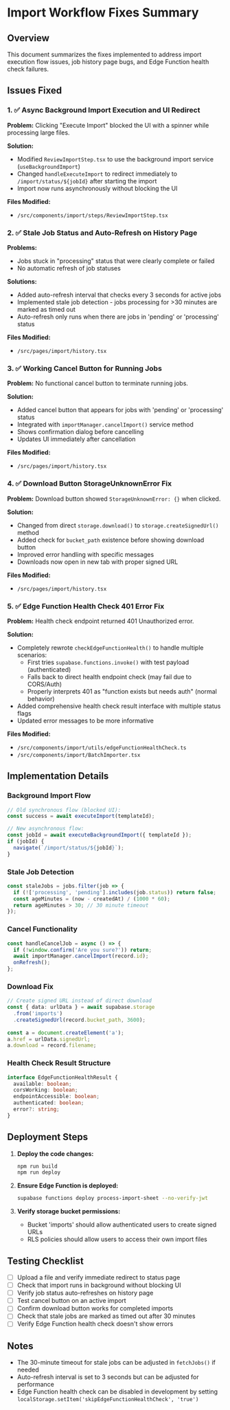 # Import Workflow Fixes Summary

## Overview
This document summarizes the fixes implemented to address import execution flow issues, job history page bugs, and Edge Function health check failures.

## Issues Fixed

### 1. ✅ Async Background Import Execution and UI Redirect
**Problem:** Clicking "Execute Import" blocked the UI with a spinner while processing large files.

**Solution:**
- Modified `ReviewImportStep.tsx` to use the background import service (`useBackgroundImport`)
- Changed `handleExecuteImport` to redirect immediately to `/import/status/${jobId}` after starting the import
- Import now runs asynchronously without blocking the UI

**Files Modified:**
- `/src/components/import/steps/ReviewImportStep.tsx`

### 2. ✅ Stale Job Status and Auto-Refresh on History Page
**Problems:**
- Jobs stuck in "processing" status that were clearly complete or failed
- No automatic refresh of job statuses

**Solutions:**
- Added auto-refresh interval that checks every 3 seconds for active jobs
- Implemented stale job detection - jobs processing for >30 minutes are marked as timed out
- Auto-refresh only runs when there are jobs in 'pending' or 'processing' status

**Files Modified:**
- `/src/pages/import/history.tsx`

### 3. ✅ Working Cancel Button for Running Jobs
**Problem:** No functional cancel button to terminate running jobs.

**Solution:**
- Added cancel button that appears for jobs with 'pending' or 'processing' status
- Integrated with `importManager.cancelImport()` service method
- Shows confirmation dialog before cancelling
- Updates UI immediately after cancellation

**Files Modified:**
- `/src/pages/import/history.tsx`

### 4. ✅ Download Button StorageUnknownError Fix
**Problem:** Download button showed `StorageUnknownError: {}` when clicked.

**Solution:**
- Changed from direct `storage.download()` to `storage.createSignedUrl()` method
- Added check for `bucket_path` existence before showing download button
- Improved error handling with specific messages
- Downloads now open in new tab with proper signed URL

**Files Modified:**
- `/src/pages/import/history.tsx`

### 5. ✅ Edge Function Health Check 401 Error Fix
**Problem:** Health check endpoint returned 401 Unauthorized error.

**Solution:**
- Completely rewrote `checkEdgeFunctionHealth()` to handle multiple scenarios:
  - First tries `supabase.functions.invoke()` with test payload (authenticated)
  - Falls back to direct health endpoint check (may fail due to CORS/Auth)
  - Properly interprets 401 as "function exists but needs auth" (normal behavior)
- Added comprehensive health check result interface with multiple status flags
- Updated error messages to be more informative

**Files Modified:**
- `/src/components/import/utils/edgeFunctionHealthCheck.ts`
- `/src/components/import/BatchImporter.tsx`

## Implementation Details

### Background Import Flow
```typescript
// Old synchronous flow (blocked UI):
const success = await executeImport(templateId);

// New asynchronous flow:
const jobId = await executeBackgroundImport({ templateId });
if (jobId) {
  navigate(`/import/status/${jobId}`);
}
```

### Stale Job Detection
```typescript
const staleJobs = jobs.filter(job => {
  if (!['processing', 'pending'].includes(job.status)) return false;
  const ageMinutes = (now - createdAt) / (1000 * 60);
  return ageMinutes > 30; // 30 minute timeout
});
```

### Cancel Functionality
```typescript
const handleCancelJob = async () => {
  if (!window.confirm('Are you sure?')) return;
  await importManager.cancelImport(record.id);
  onRefresh();
};
```

### Download Fix
```typescript
// Create signed URL instead of direct download
const { data: urlData } = await supabase.storage
  .from('imports')
  .createSignedUrl(record.bucket_path, 3600);
  
const a = document.createElement('a');
a.href = urlData.signedUrl;
a.download = record.filename;
```

### Health Check Result Structure
```typescript
interface EdgeFunctionHealthResult {
  available: boolean;
  corsWorking: boolean;
  endpointAccessible: boolean;
  authenticated: boolean;
  error?: string;
}
```

## Deployment Steps

1. **Deploy the code changes:**
   ```bash
   npm run build
   npm run deploy
   ```

2. **Ensure Edge Function is deployed:**
   ```bash
   supabase functions deploy process-import-sheet --no-verify-jwt
   ```

3. **Verify storage bucket permissions:**
   - Bucket 'imports' should allow authenticated users to create signed URLs
   - RLS policies should allow users to access their own import files

## Testing Checklist

- [ ] Upload a file and verify immediate redirect to status page
- [ ] Check that import runs in background without blocking UI
- [ ] Verify job status auto-refreshes on history page
- [ ] Test cancel button on an active import
- [ ] Confirm download button works for completed imports
- [ ] Check that stale jobs are marked as timed out after 30 minutes
- [ ] Verify Edge Function health check doesn't show errors

## Notes

- The 30-minute timeout for stale jobs can be adjusted in `fetchJobs()` if needed
- Auto-refresh interval is set to 3 seconds but can be adjusted for performance
- Edge Function health check can be disabled in development by setting `localStorage.setItem('skipEdgeFunctionHealthCheck', 'true')`